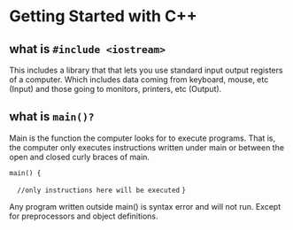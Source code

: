 # Getting Started with C++

## what is ` #include <iostream> `

This includes a library that that lets you use standard input output registers of a computer. Which includes data coming from keyboard, mouse, etc (Input)  and those going to monitors, printers, etc (Output).

## what is ` main()? `

Main is the function the computer looks for to execute programs. That is, the computer only executes instructions written under main or between the open and closed curly braces of main.

` main() { `
	
`	//only instructions here will be executed `
`} `

Any program written outside main() is syntax error and will not run. Except for preprocessors and object definitions.


